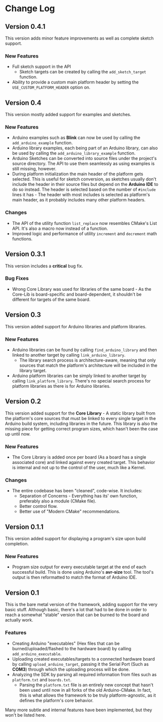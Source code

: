 # Change Log

## Version 0.4.1

This version adds minor feature improvements as well as complete sketch support.

### New Features

* Full sketch support in the API
  * Sketch targets can be created by calling the `add_sketch_target` function.
* Ability to provide a custom main platform header by setting the `USE_CUSTOM_PLATFORM_HEADER` option on.

## Version 0.4

This version mostly added support for examples and sketches.

### New Features

* Arduino examples such as **Blink** can now be used by calling the `add_arduino_example` function.
* Arduino library examples, each being part of an Arduino library, can also be used by calling the `add_arduino_library_example` function.
* Arduino Sketches can be converted into source files under the project's source directory.
  The API to use them seamlessly as using examples is still missing, however.
* During platform initialization the main header of the platform gets selected.
  This is useful for sketch conversion, as sketches usually don't include the header in their source files but depend on the **Arduino IDE** to do so instead.
  The header is selected based on the number of `#include` lines it has - The header with most includes is selected as platform's main header, as it probably includes many other platform headers.

### Changes

* The API of the utility function `list_replace` now resembles CMake's List API.
  It's also a macro now instead of a function.
* Improved logic and performance of utility `increment` and `decrement` math functions.

## Version 0.3.1

This version includes a **critical** bug fix.

### Bug Fixes

* Wrong Core Library was used for libraries of the same board - As the Core-Lib is board-specific and board-dependent, it shouldn't be different for targets of the same board.

## Version  0.3

This version added support for Arduino libraries and platform libraries.

### New Features

* Arduino libraries can be found by calling `find_arduino_library` and then linked to another target by calling `link_arduino_library`.
  * The library search process is architecture-aware, meaning that only sources that match the platform's architecture will be included in the library target.
* Arduino platform libraries can be simply linked to another target by calling `link_platform_library`.
  There's no special search process for platform libraries as there is for Arduino libraries.

## Version 0.2

This version added support for the **Core Library** - A static library built from the platform's core sources that must be linked to every single target in the Arduino build system, including libraries in the future.
This library is also the missing piece for getting correct program sizes, which hasn't been the case up until now.

### New Features

* The Core Library is added once per board (As a board has a single associated core) and linked against every created target. 
  This behavior is internal and not up to the control of the user, much like a Kernel.

### Changes

* The entire codebase has been "cleaned", code-wise. It includes:
  * Separation of Concerns - Everything has its' own function, preferably also a module (CMake file).
  * Better control flow.
  * Better use of "Modern CMake" recommendations.

## Version 0.1.1

This version added support for displaying a program's size upon build completion.

### New Features

* Program size output for every executable target at the end of each successful build.
  This is done using Arduino's **avr-size** tool.
  The tool's output is then reformatted to match the format of Arduino IDE.

## Version 0.1

This is the bare metal version of the framework, adding support for the very basic stuff.
Although basic, there's a lot that had to be done in order to reach a somewhat "stable" version that can be burned to the board and actually work.

### Features

* Creating Arduino "executables" (Hex files that can be burned/uploaded/flashed to the hardware board) by calling `add_arduino_executable`.
* Uploading created executables/targets to a connected hardware board by calling `upload_arduino_target`, passing it the Serial Port (Such as **COM3**) through which the uploading process will be done.
* Analyzing the SDK by parsing all required information from files such as `platform.txt` and `boards.txt`.
  * Parsing the `platform.txt` file is an entirely new concept that hasn't been used until now in all forks of the old Arduino-CMake. In fact, this is what allows the framework to be truly platform-agnostic, as it defines the platform's core behavior.

Many more subtle and internal features have been implemented, but they won't be listed here.

